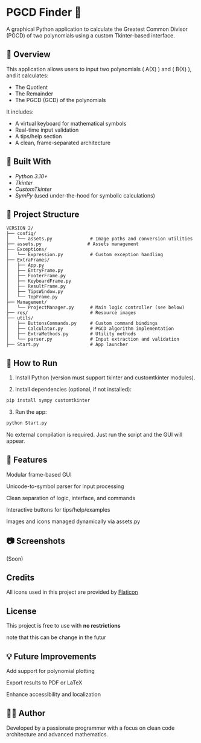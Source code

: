 # PGCD Finder 🧮

A graphical Python application to calculate the Greatest Common Divisor (PGCD) of two polynomials using a custom Tkinter-based interface.

## 📌 Overview

This application allows users to input two polynomials \( A(X) \) and \( B(X) \), and it calculates:

- The Quotient
- The Remainder
- The PGCD (GCD) of the polynomials

It includes:
- A virtual keyboard for mathematical symbols
- Real-time input validation
- A tips/help section
- A clean, frame-separated architecture

## 🧠 Built With

- *Python 3.10+*
- *Tkinter*
- *CustomTkinter*
- *SymPy* (used under-the-hood for symbolic calculations)

## 📁 Project Structure

```text
VERSION 2/
├── config/
│   └── assets.py              # Image paths and conversion utilities
├── assets.py                 # Assets management
├── Exceptions/
│   └── Expression.py          # Custom exception handling
├── ExtraFrames/
│   ├── App.py
│   ├── EntryFrame.py
│   ├── FooterFrame.py
│   ├── KeyboardFrame.py
│   ├── ResultFrame.py
│   ├── TipsWindow.py
│   └── TopFrame.py
├── Management/
│   └── ProjectManager.py      # Main logic controller (see below)
├── res/                       # Resource images
├── utils/
│   ├── ButtonsCommands.py     # Custom command bindings
│   ├── Calculator.py          # PGCD algorithm implementation
│   ├── ExtraMethods.py        # Utility methods
│   └── parser.py              # Input extraction and validation
├── Start.py                   # App launcher
```
## 🚀 How to Run

1. Install Python (version must support tkinter and customtkinter modules).


2. Install dependencies (optional, if not installed):

```bash
pip install sympy customtkinter
```

3. Run the app:

```bash
python Start.py
```
No external compilation is required. Just run the script and the GUI will appear.

## 🎨 Features

Modular frame-based GUI

Unicode-to-symbol parser for input processing

Clean separation of logic, interface, and commands

Interactive buttons for tips/help/examples

Images and icons managed dynamically via assets.py

## 📷 Screenshots

(Soon)

## Credits

All icons used in this project are provided by [Flaticon](https://www.flaticon.com)

## License

This project is free to use with **no restrictions**

note that this can be change in the futur

## 💡 Future Improvements

Add support for polynomial plotting

Export results to PDF or LaTeX

Enhance accessibility and localization


## 👨‍💻 Author

Developed by a passionate programmer with a focus on clean code architecture and advanced mathematics.
